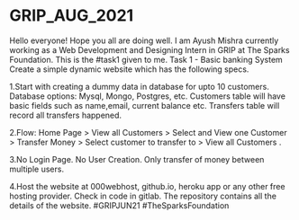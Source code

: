 # GRIP_AUG_2021
Hello everyone! Hope you all are doing well. I am Ayush Mishra currently working as a Web Development and Designing Intern in GRIP at The Sparks Foundation. This is the #task1 given to me. Task 1 - Basic banking System Create a simple dynamic website which has the following specs.

1.Start with creating a dummy data in database for upto 10 customers. Database options: Mysql, Mongo, Postgres, etc. Customers table will have basic fields such as name,email, current balance etc. Transfers table will record all transfers happened.

2.Flow: Home Page > View all Customers > Select and View one Customer > Transfer Money > Select customer to transfer to > View all Customers .

3.No Login Page. No User Creation. Only transfer of money between multiple users.

4.Host the website at 000webhost, github.io, heroku app or any other free hosting provider. Check in code in gitlab. The repository contains all the details of the website. #GRIPJUN21 #TheSparksFoundation
